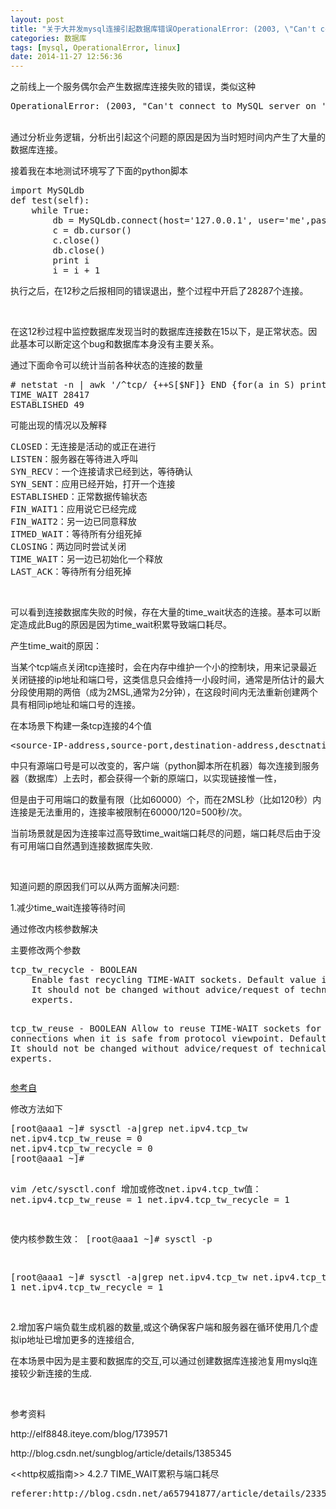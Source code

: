 ```yaml
---
layout: post
title: "关于大并发mysql连接引起数据库错误OperationalError: (2003, \"Can't connect to MySQL server on 'x.x.x.x (99)\")分析"
categories: 数据库
tags: [mysql, OperationalError, linux]
date: 2014-11-27 12:56:36
---
```


<p>之前线上一个服务偶尔会产生数据库连接失败的错误，类&#20284;这种</p>
<p></p>
<pre name="code" class="plain">OperationalError: (2003, &quot;Can't connect to MySQL server on '127.0.0.1' (99)&quot;)
</pre><br>
通过分析业务逻辑，分析出引起这个问题的原因是因为当时短时间内产生了大量的数据库连接。
<p></p>
<p>接着我在本地测试环境写了下面的python脚本</p>
<p></p>
<pre name="code" class="plain">import MySQLdb
def test(self):
    while True:          
        db = MySQLdb.connect(host='127.0.0.1', user='me',passwd='mypassword')
        c = db.cursor()
        c.close()
        db.close()
        print i
        i = i + 1
</pre>执行之后，在12秒之后报相同的错误退出，整个过程中开启了28287个连接。
<p><br>
</p>
<p>在这12秒过程中监控数据库发现当时的数据库连接数在15以下，是正常状态。因此基本可以断定这个bug和数据库本身没有主要关系。</p>
<p>通过下面命令可以统计当前各种状态的连接的数量</p>
<p></p>
<pre name="code" class="plain"># netstat -n | awk '/^tcp/ {++S[$NF]} END {for(a in S) print a, S[a]}'
TIME_WAIT 28417
ESTABLISHED 49
</pre>可能出现的情况以及解释
<p></p>
<p></p>
<pre name="code" class="plain">CLOSED：无连接是活动的或正在进行
LISTEN：服务器在等待进入呼叫
SYN_RECV：一个连接请求已经到达，等待确认
SYN_SENT：应用已经开始，打开一个连接
ESTABLISHED：正常数据传输状态
FIN_WAIT1：应用说它已经完成
FIN_WAIT2：另一边已同意释放
ITMED_WAIT：等待所有分组死掉
CLOSING：两边同时尝试关闭
TIME_WAIT：另一边已初始化一个释放
LAST_ACK：等待所有分组死掉</pre><br>
<p>可以看到连接数据库失败的时候，存在大量的time_wait状态的连接。基本可以断定造成此Bug的原因是因为time_wait积累导致端口耗尽。</p>
<p>产生time_wait的原因：</p>
<p>当某个tcp端点关闭tcp连接时，会在内存中维护一个小的控制块，用来记录最近关闭链接的ip地址和端口号，这类信息只会维持一小段时间，通常是所估计的最大分段使用期的两倍（成为2MSL,通常为2分钟），在这段时间内无法重新创建两个具有相同ip地址和端口号的连接。</p>
<p>在本场景下构建一条tcp连接的4个&#20540;</p>
<p></p>
<pre name="code" class="plain">&lt;source-IP-address,source-port,destination-address,desctnation-port&gt;</pre>中只有源端口号是可以改变的，客户端（python脚本所在机器）每次连接到服务器（数据库）上去时，都会获得一个新的原端口，以实现链接惟一性，
<p></p>
<p>但是由于可用端口的数量有限（比如60000）个，而在2MSL秒（比如120秒）内连接是无法重用的，连接率被限制在60000/120=500秒/次。</p>
<p>当前场景就是因为连接率过高导致time_wait端口耗尽的问题，端口耗尽后由于没有可用端口自然遇到连接数据库失败.</p>
<p><br>
</p>
<p>知道问题的原因我们可以从两方面解决问题:</p>
<p>1.减少time_wait连接等待时间</p>
<p>通过修改内核参数解决</p>
<p>主要修改两个参数</p>
<p></p>
<pre name="code" class="plain">tcp_tw_recycle - BOOLEAN
	Enable fast recycling TIME-WAIT sockets. Default value is 0.
	It should not be changed without advice/request of technical
	experts.

tcp_tw_reuse - BOOLEAN
	Allow to reuse TIME-WAIT sockets for new connections when it is
	safe from protocol viewpoint. Default value is 0.
	It should not be changed without advice/request of technical
	experts.</pre><a target="_blank" target="_blank" href="https://www.kernel.org/doc/Documentation/networking/ip-sysctl.txt">参考自</a>
<p></p>
<p>修改方法如下</p>
<p></p>
<pre name="code" class="plain">[root@aaa1 ~]# sysctl -a|grep net.ipv4.tcp_tw
net.ipv4.tcp_tw_reuse = 0
net.ipv4.tcp_tw_recycle = 0
[root@aaa1 ~]#

vim /etc/sysctl.conf
增加或修改net.ipv4.tcp_tw值：
net.ipv4.tcp_tw_reuse = 1
net.ipv4.tcp_tw_recycle = 1

使内核参数生效：
[root@aaa1 ~]# sysctl -p

[root@aaa1 ~]# sysctl -a|grep net.ipv4.tcp_tw
net.ipv4.tcp_tw_reuse = 1
net.ipv4.tcp_tw_recycle = 1</pre><br>
2.增加客户端负载生成机器的数量,或这个确保客户端和服务器在循环使用几个虚拟ip地址已增加更多的连接组合,
<p></p>
<p>在本场景中因为是主要和数据库的交互,可以通过创建数据库连接池复用myslq连接较少新连接的生成.</p>
<p><br>
</p>
<p>参考资料</p>
<p>http://elf8848.iteye.com/blog/1739571<br>
</p>
<p>http://blog.csdn.net/sungblog/article/details/1385345<br>
</p>
<p>&lt;&lt;http权威指南&gt;&gt; 4.2.7 TIME_WAIT累积与端口耗尽</p>


<pre>
referer:http://blog.csdn.net/a657941877/article/details/23350133
</pre>
